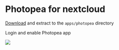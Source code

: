 # Photopea for nextcloud

[Download](https://github.com/ixiumu/photopea-nextcloud/releases) and extract to the `apps/photopea` directory

Login and enable Photopea app

![](https://help.nextcloud.com/uploads/default/original/3X/8/0/80f9f176039196baf9ed4ba65c566f9e819fdb9a.png)
